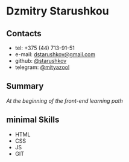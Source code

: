 # Dzmitry Starushkou #
## Contacts ##
* tel: +375 (44) 713-91-51
* e-mail: <dstarushkov@gmail.com>
* github: [@starushkov](https://github.com/starushkov)
* telegram: [@mityazool](https://t.me/mityazool)
## Summary ##
*At the beginning of the front-end learning path*
## minimal Skills ##
* HTML
* CSS
* JS
* GIT